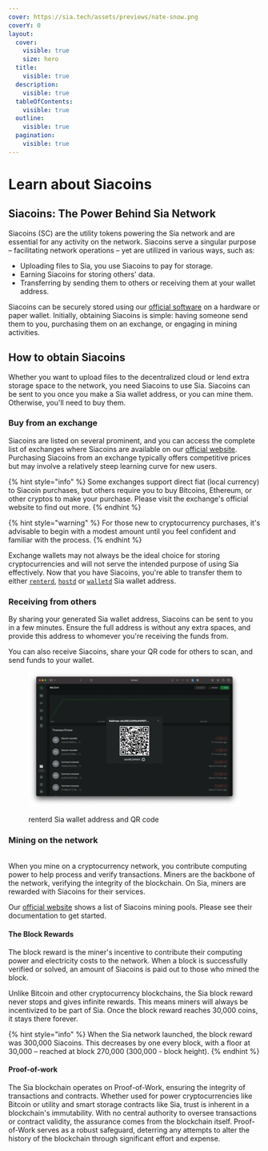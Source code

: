 ```yaml
---
cover: https://sia.tech/assets/previews/nate-snow.png
coverY: 0
layout:
  cover:
    visible: true
    size: hero
  title:
    visible: true
  description:
    visible: true
  tableOfContents:
    visible: true
  outline:
    visible: true
  pagination:
    visible: true
---
```


# Learn about Siacoins

## Siacoins: The Power Behind Sia Network

Siacoins (SC) are the utility tokens powering the Sia network and are essential for any activity on the network. Siacoins serve a singular purpose – facilitating network operations – yet are utilized in various ways, such as:

* Uploading files to Sia, you use Siacoins to pay for storage.
* Earning Siacoins for storing others' data.
* Transferring by sending them to others or receiving them at your wallet address.

Siacoins can be securely stored using our [official software](https://sia.tech/software/walletd) on a hardware or paper wallet. Initially, obtaining Siacoins is simple: having someone send them to you, purchasing them on an exchange, or engaging in mining activities.

## How to obtain Siacoins

Whether you want to upload files to the decentralized cloud or lend extra storage space to the network, you need Siacoins to use Sia. Siacoins can be sent to you once you make a Sia wallet address, or you can mine them. Otherwise, you'll need to buy them.

### Buy from an exchange

Siacoins are listed on several prominent, and you can access the complete list of exchanges where Siacoins are available on our [official website](https://sia.tech/community-ecosystem?software=exchanges#software). Purchasing Siacoins from an exchange typically offers competitive prices but may involve a relatively steep learning curve for new users.

{% hint style="info" %}
Some exchanges support direct fiat (local currency) to Siacoin purchases, but others require you to buy Bitcoins, Ethereum, or other cryptos to make your purchase. Please visit the exchange's official website to find out more.
{% endhint %}

{% hint style="warning" %}
For those new to cryptocurrency purchases, it's advisable to begin with a modest amount until you feel confident and familiar with the process.
{% endhint %}

Exchange wallets may not always be the ideal choice for storing cryptocurrencies and will not serve the intended purpose of using Sia effectively. Now that you have Siacoins, you're able to transfer them to either [`renterd`](../renting/transferring-siacoins.md), [`hostd`](../hosting/transferring-siacoins.md) or [`walletd`](../wallet/transferring-siacoins.md) Sia wallet address.&#x20;

### Receiving from others

By sharing your generated Sia wallet address, Siacoins can be sent to you in a few minutes. Ensure the full address is without any extra spaces, and provide this address to whomever you're receiving the funds from.

You can also receive Siacoins, share your QR code for others to scan, and send funds to your wallet.

<figure><img src="../.gitbook/assets/renterd_14.png" alt=""><figcaption><p>renterd Sia wallet address and QR code</p></figcaption></figure>

### Mining on the network

\
When you mine on a cryptocurrency network, you contribute computing power to help process and verify transactions. Miners are the backbone of the network, verifying the integrity of the blockchain. On Sia, miners are rewarded with Siacoins for their services.

Our [official website](https://sia.tech/community-ecosystem?software=mining\_pools) shows a list of Siacoins mining pools. Please see their documentation to get started.

#### The Block Rewards

The block reward is the miner's incentive to contribute their computing power and electricity costs to the network. When a block is successfully verified or solved, an amount of Siacoins is paid out to those who mined the block.

Unlike Bitcoin and other cryptocurrency blockchains, the Sia block reward never stops and gives infinite rewards. This means miners will always be incentivized to be part of Sia. Once the block reward reaches 30,000 coins, it stays there forever.

{% hint style="info" %}
When the Sia network launched, the block reward was 300,000 Siacoins. This decreases by one every block, with a floor at 30,000 – reached at block 270,000 (300,000 - block height).
{% endhint %}

#### Proof-of-work

The Sia blockchain operates on Proof-of-Work, ensuring the integrity of transactions and contracts. Whether used for power cryptocurrencies like Bitcoin or utility and smart storage contracts like Sia, trust is inherent in a blockchain's immutability. With no central authority to oversee transactions or contract validity, the assurance comes from the blockchain itself. Proof-of-Work serves as a robust safeguard, deterring any attempts to alter the history of the blockchain through significant effort and expense.



